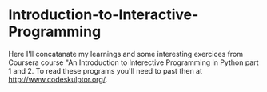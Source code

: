 # Introduction-to-Interactive-Programming 
Here I'll concatanate my learnings and some interesting exercices from Coursera 
course "An Introduction to Interective Programming in Python part 1 and 2. 
To read these programs you'll need to past then at http://www.codeskulptor.org/. 
